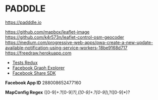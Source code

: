 # PADDDLE

https://padddle.io

https://github.com/mapbox/leaflet-image
https://github.com/k4r573n/leaflet-control-osm-geocoder
https://medium.com/progressive-web-apps/pwa-create-a-new-update-available-notification-using-service-workers-18be9168d717
https://freedraw.herokuapp.com

- [Tests Redux](https://redux.js.org/recipes/writing-tests)
- [Facebook Graph Explorer](https://developers.facebook.com/tools/explorer)
- [Facebook Share SDK](https://github.com/seeden/react-facebook/blob/master/src/Facebook.js)

**Facebook App ID**
288008652477160

**MapConfig Regex**
([0-9]+\.?[0-9]_?),([0-9]+\.?[0-9]_),?([0-9]\*)?
